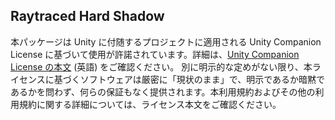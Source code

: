 ## Raytraced Hard Shadow

本パッケージは Unity に付随するプロジェクトに適用される Unity Companion License に基づいて使用が許諾されています。詳細は、[Unity Companion License の本文](http://www.unity3d.com/jp/legal/licenses/Unity_Companion_License) (英語) をご確認ください。
​
別に明示的な定めがない限り、本ライセンスに基づくソフトウェアは厳密に「現状のまま」で、明示であるか暗黙であるかを問わず、何らの保証もなく提供されます。本利用規約およびその他の利用規約に関する詳細については、ライセンス本文をご確認ください。

